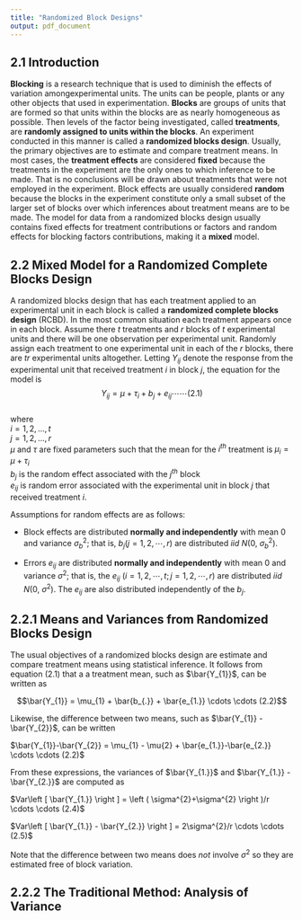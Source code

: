```yaml
---
title: "Randomized Block Designs"
output: pdf_document
---
```


## 2.1 Introduction
**Blocking** is a research technique that is used to diminish the effects of variation amongexperimental units. The units can be people, plants or any other objects that used in experimentation. **Blocks** are groups of units that are formed so that units within the blocks are as nearly homogeneous as possible. Then levels of the factor being investigated, called **treatments**, are **randomly assigned to units within the blocks**. An experiment conducted in this manner is called a **randomized blocks design**. Usually, the primary objectives are to estimate and compare treatment means. In most cases, the **treatment effects** are considered **fixed** because the treatments in the experiment are the only ones to which inference to be made. That is no conclusions will be drawn about treatments that were not employed in the experiment. Block effects are usually considered **random** because the blocks in the experiment constitute only a small subset of the larger set of blocks over which inferences about treatment means are to be made. The model for data from a randomized blocks design usually contains fixed effects for treatment contributions or factors and random effects for blocking factors contributions, making it a **mixed** model.

## 2.2 Mixed Model for a Randomized Complete Blocks Design

A randomized blocks design that has each treatment applied to an experimental unit in each block is called a **randomized complete blocks design** (RCBD). In the most common situation each treatment appears once in each block. Assume there $t$ treatments and $r$ blocks of $t$ experimental units and there will be one observation per experimental unit. Randomly assign each treatment to one experimental unit in each of the $r$ blocks, there are $tr$ experimental units altogether. Letting $Y_{ij}$ denote the response from the experimental unit that received treatment $i$ in block $j$, the equation for the model is  
$$ Y_{ij}=\mu +\tau_{i}+b_{j}+e_{ij}\cdots \cdots (2.1)$$              
where   
$i = 1, 2,...,t$  
$j = 1, 2,...,r$   
$\mu$ and $\tau$ are fixed parameters such that the mean for the $i^{th}$ treatment is $\mu_{i}=\mu+\tau_{i}$   
$b_{j}$ is the random effect associated with the $j^{th}$ block   
$e_{ij}$ is random error associated with the experimental unit in block $j$ that received treatment $i$.

Assumptions for random effects are as follows:

* Block effects are distributed **normally and independently** with mean 0 and variance $\sigma_{b}^{2}$; that is, $b_{j}(j = 1,2,\cdots, r)$ are distributed $iid$ $N$(0, $\sigma_{b}^{2}$).

* Errors $e_{ij}$ are distributed **normally and independently** with mean 0 and variance $\sigma^{2}$; that is, the $e_{ij}$ ($i = 1, 2, \cdots,t;j=1,2,\cdots,r$) are distributed $iid$ $N$(0, $\sigma^{2}$). The $e_{ij}$ are also distributed independently of the $b_{j}$.

## 2.2.1 Means and Variances from Randomized Blocks Design

The usual objectives of a randomized blocks design are estimate and compare treatment means using statistical inference. It follows from equation (2.1) that a a treatment mean, such as $\bar{Y_{1}}$, can be written as

$$\bar{Y_{1}} = \mu_{1} + \bar{b_{.}} + \bar{e_{1.}} \cdots \cdots (2.2)$$

Likewise, the difference between two means, such as $\bar{Y_{1}} - \bar{Y_{2}}$, can be written

$\bar{Y_{1}}-\bar{Y_{2}} = \mu_{1} - \mu{2} + \bar{e_{1.}}-\bar{e_{2.}} \cdots \cdots (2.2)$

From these expressions, the variances of $\bar{Y_{1.}}$ and $\bar{Y_{1.}} -\bar{Y_{2.}}$ are computed as

$Var\left [ \bar{Y_{1.}} \right ] = \left ( \sigma^{2}+\sigma^{2} \right )/r \cdots \cdots (2.4)$

$Var\left [ \bar{Y_{1.}} - \bar{Y_{2.}} \right ] = 2\sigma^{2}/r \cdots \cdots (2.5)$

Note that the difference between two means does _not_ involve $\sigma^{2}$ so they are estimated free of block variation.

## 2.2.2 The Traditional Method: Analysis of Variance



